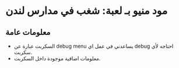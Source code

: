 # مود منيو بـ لعبة: شغب في مدارس لندن

## معلومات عامة
* السكربت عبارة عن debug menu يساعدني في عمل اي debug احتاجه لأي سكربت.
* معلومات اضافية موجودة داخل السكربت.
